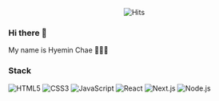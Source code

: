 <div align=center>
  
![Hits](https://hits.seeyoufarm.com/api/count/incr/badge.svg?url=https%3A%2F%2Fgithub.com%2Fdkssyddico%2Fhit-counter&count_bg=%2379C83D&title_bg=%23555555&icon=&icon_color=%23D58787&title=hits&edge_flat=false)
</div>

### Hi there 👋
My name is Hyemin Chae 👩🏻‍💻

### Stack
![HTML5](https://img.shields.io/badge/HTML5-red?style=flat-square&logo=html5&logoColor=white)
![CSS3](https://img.shields.io/badge/CSS-blue?style=flat-square&logo=css3&logoColor=white)
![JavaScript](https://img.shields.io/badge/JavaScript-EFD81D?style=flat-square&logo=JavaScript&logoColor=black)
![React](https://img.shields.io/badge/React-61DAFB?style=flat-square&logo=React&logoColor=black)
![Next.js](https://img.shields.io/badge/Next.js-#000000?style=flat-square&logo=Node.js&logoColor=white)
![Node.js](https://img.shields.io/badge/Node.js-339933?style=flat-square&logo=Node.js&logoColor=white)



<!-- ![dkssyddico's GitHub stats](https://github-readme-stats.vercel.app/api?username=dkssyddico&theme=ayu-mirage&show_icons=true)
 -->
